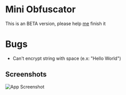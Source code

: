 
# Mini Obfuscator
This is an BETA version, please help [me](https://www.facebook.com/Shitpost-d%E1%BA%A1o-100328492224653/) finish it
# Bugs
- Can't encrypt string with space (e.x: "Hello World")
## Screenshots

![App Screenshot](https://letuano5.github.io/upload/Untitled-2.jpg)

  
